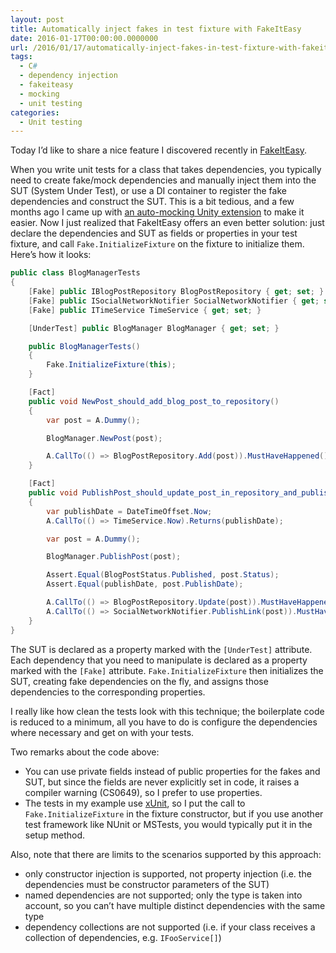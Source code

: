 ```yaml
---
layout: post
title: Automatically inject fakes in test fixture with FakeItEasy
date: 2016-01-17T00:00:00.0000000
url: /2016/01/17/automatically-inject-fakes-in-test-fixture-with-fakeiteasy/
tags:
  - C#
  - dependency injection
  - fakeiteasy
  - mocking
  - unit testing
categories:
  - Unit testing
---
```



Today I’d like to share a nice feature I discovered recently in [FakeItEasy](http://fakeiteasy.github.io/).

When you write unit tests for a class that takes dependencies, you typically need to create fake/mock dependencies and manually inject them into the SUT (System Under Test), or use a DI container to register the fake dependencies and construct the SUT. This is a bit tedious, and a few months ago I came up with [an auto-mocking Unity extension](/2015/06/14/create-an-auto-mocking-container-with-unity-and-fakeiteasy/) to make it easier. Now I just realized that FakeItEasy offers an even better solution: just declare the dependencies and SUT as fields or properties in your test fixture, and call `Fake.InitializeFixture` on the fixture to initialize them. Here’s how it looks:

```csharp
public class BlogManagerTests
{
    [Fake] public IBlogPostRepository BlogPostRepository { get; set; }
    [Fake] public ISocialNetworkNotifier SocialNetworkNotifier { get; set; }
    [Fake] public ITimeService TimeService { get; set; }

    [UnderTest] public BlogManager BlogManager { get; set; }

    public BlogManagerTests()
    {
        Fake.InitializeFixture(this);
    }

    [Fact]
    public void NewPost_should_add_blog_post_to_repository()
    {
        var post = A.Dummy();

        BlogManager.NewPost(post);

        A.CallTo(() => BlogPostRepository.Add(post)).MustHaveHappened();
    }

    [Fact]
    public void PublishPost_should_update_post_in_repository_and_publish_link_to_social_networks()
    {
        var publishDate = DateTimeOffset.Now;
        A.CallTo(() => TimeService.Now).Returns(publishDate);

        var post = A.Dummy();

        BlogManager.PublishPost(post);

        Assert.Equal(BlogPostStatus.Published, post.Status);
        Assert.Equal(publishDate, post.PublishDate);

        A.CallTo(() => BlogPostRepository.Update(post)).MustHaveHappened();
        A.CallTo(() => SocialNetworkNotifier.PublishLink(post)).MustHaveHappened();
    }
}
```

The SUT is declared as a property marked with the `[UnderTest]` attribute. Each dependency that you need to manipulate is declared as a property marked with the `[Fake]` attribute. `Fake.InitializeFixture` then initializes the SUT, creating fake dependencies on the fly, and assigns those dependencies to the corresponding properties.

I really like how clean the tests look with this technique; the boilerplate code is reduced to a minimum, all you have to do is configure the dependencies where necessary and get on with your tests.

Two remarks about the code above:

- You can use private fields instead of public properties for the fakes and SUT, but since the fields are never explicitly set in code, it raises a compiler warning (CS0649), so I prefer to use properties.
- The tests in my example use [xUnit](http://xunit.github.io/), so I put the call to `Fake.InitializeFixture` in the fixture constructor, but if you use another test framework like NUnit or MSTests, you would typically put it in the setup method.


Also, note that there are limits to the scenarios supported by this approach:

- only constructor injection is supported, not property injection (i.e. the dependencies must be constructor parameters of the SUT)
- named dependencies are not supported; only the type is taken into account, so you can’t have multiple distinct dependencies with the same type
- dependency collections are not supported (i.e. if your class receives a collection of dependencies, e.g. `IFooService[]`)


